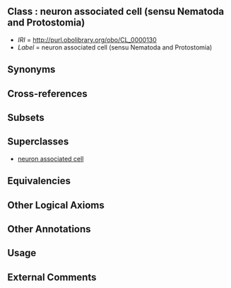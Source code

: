 
## Class : neuron associated cell (sensu Nematoda and Protostomia)

 * *IRI* = http://purl.obolibrary.org/obo/CL_0000130
 * *Label* = neuron associated cell (sensu Nematoda and Protostomia)

## Synonyms


## Cross-references


## Subsets


## Superclasses

 * [neuron associated cell](../../CL/95/CL_0000095.md)

## Equivalencies


## Other Logical Axioms


## Other Annotations


## Usage


## External Comments

